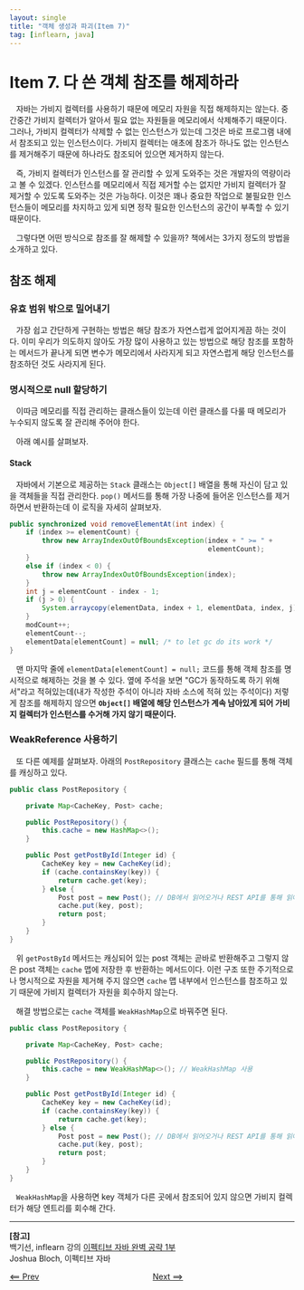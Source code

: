 ```yaml
---
layout: single
title: "객체 생성과 파괴(Item 7)"
tag: [inflearn, java]
---
```


# Item 7. 다 쓴 객체 참조를 해제하라

&nbsp;&nbsp; 자바는 가비지 컬렉터를 사용하기 때문에 메모리 자원을 직접 해제하지는 않는다.
중간중간 가비지 컬렉터가 알아서 필요 없는 자원들을 메모리에서 삭제해주기 때문이다.
그러나, 가비지 컬렉터가 삭제할 수 없는 인스턴스가 있는데 그것은 바로 프로그램 내에서 참조되고 있는 인스턴스이다.
가비지 컬렉터는 애초에 참조가 하나도 없는 인스턴스를 제거해주기 때문에 하나라도 참조되어 있으면 제거하지 않는다.

&nbsp;&nbsp; 즉, 가비지 컬렉터가 인스턴스를 잘 관리할 수 있게 도와주는 것은 개발자의 역량이라고 볼 수 있겠다.
인스턴스를 메모리에서 직접 제거할 수는 없지만 가비지 컬렉터가 잘 제거할 수 있도록 도와주는 것은 가능하다.
이것은 꽤나 중요한 작업으로 불필요한 인스턴스들이 메모리를 차지하고 있게 되면 정작 필요한 인스턴스의 공간이 부족할 수 있기 때문이다.

&nbsp;&nbsp; 그렇다면 어떤 방식으로 참조를 잘 해제할 수 있을까? 책에서는 3가지 정도의 방법을 소개하고 있다.

## 참조 해제

### 유효 범위 밖으로 밀어내기

&nbsp;&nbsp; 가장 쉽고 간단하게 구현하는 방법은 해당 참조가 자연스럽게 없어지게끔 하는 것이다.
이미 우리가 의도하지 않아도 가장 많이 사용하고 있는 방법으로 해당 참조를 포함하는 메서드가 끝나게 되면 변수가 메모리에서 사라지게 되고
자연스럽게 해당 인스턴스를 참조하던 것도 사라지게 된다.

### 명시적으로 null 할당하기

&nbsp;&nbsp; 이따금 메모리를 직접 관리하는 클래스들이 있는데 이런 클래스를 다룰 때 메모리가 누수되지 않도록 잘 관리해 주어야 한다.

&nbsp;&nbsp; 아래 예시를 살펴보자.

#### Stack

&nbsp;&nbsp; 자바에서 기본으로 제공하는 `Stack` 클래스는 `Object[]` 배열을 통해 자신이 담고 있을 객체들을 직접 관리한다.
`pop()` 메서드를 통해 가장 나중에 들어온 인스턴스를 제거하면서 반환하는데 이 로직을 자세히 살펴보자.

```java
public synchronized void removeElementAt(int index) {
    if (index >= elementCount) {
        throw new ArrayIndexOutOfBoundsException(index + " >= " +
                                                 elementCount);
    }
    else if (index < 0) {
        throw new ArrayIndexOutOfBoundsException(index);
    }
    int j = elementCount - index - 1;
    if (j > 0) {
        System.arraycopy(elementData, index + 1, elementData, index, j);
    }
    modCount++;
    elementCount--;
    elementData[elementCount] = null; /* to let gc do its work */
}
```

&nbsp;&nbsp; 맨 마지막 줄에 `elementData[elementCount] = null;` 코드를 통해 객체 참조를 명시적으로 해제하는 것을 볼 수 있다.
옆에 주석을 보면 "GC가 동작하도록 하기 위해서"라고 적혀있는데(내가 작성한 주석이 아니라 자바 소스에 적혀 있는 주석이다)
저렇게 참조를 해제하지 않으면 **`Object[]` 배열에 해당 인스턴스가 계속 남아있게 되어 가비지 컬렉터가 인스턴스를 수거해 가지 않기 때문이다.**

### WeakReference 사용하기

&nbsp;&nbsp; 또 다른 예제를 살펴보자. 아래의 `PostRepository` 클래스는 `cache` 필드를 통해 객체를 캐싱하고 있다.

```java
public class PostRepository {

    private Map<CacheKey, Post> cache;

    public PostRepository() {
        this.cache = new HashMap<>();
    }

    public Post getPostById(Integer id) {
        CacheKey key = new CacheKey(id);
        if (cache.containsKey(key)) {
            return cache.get(key);
        } else {
            Post post = new Post(); // DB에서 읽어오거나 REST API를 통해 읽어올 수 있다.
            cache.put(key, post);
            return post;
        }
    }
}
```

&nbsp;&nbsp; 위 `getPostById` 메서드는 캐싱되어 있는 post 객체는 곧바로 반환해주고 그렇지 않은 post 객체는 `cache` 맵에 저장한 후 반환하는 메서드이다.
이런 구조 또한 주기적으로나 명시적으로 자원을 제거해 주지 않으면 `cache` 맵 내부에서 인스턴스를 참조하고 있기 때문에 가비지 컬렉터가 자원을 회수하지 않는다.

&nbsp;&nbsp; 해결 방법으로는 `cache` 객체를 `WeakHashMap`으로 바꿔주면 된다.

```java
public class PostRepository {

    private Map<CacheKey, Post> cache;

    public PostRepository() {
        this.cache = new WeakHashMap<>(); // WeakHashMap 사용
    }

    public Post getPostById(Integer id) {
        CacheKey key = new CacheKey(id);
        if (cache.containsKey(key)) {
            return cache.get(key);
        } else {
            Post post = new Post(); // DB에서 읽어오거나 REST API를 통해 읽어올 수 있다.
            cache.put(key, post);
            return post;
        }
    }
}
```

&nbsp;&nbsp; `WeakHashMap`을 사용하면 key 객체가 다른 곳에서 참조되어 있지 않으면 가비지 컬렉터가 해당 엔트리를 회수해 간다.

___
**[참고]**\
백기선, inflearn 강의 [이펙티브 자바 완벽 공략 1부](https://www.inflearn.com/course/%EC%9D%B4%ED%8E%99%ED%8B%B0%EB%B8%8C-%EC%9E%90%EB%B0%94-1/dashboard)\
Joshua Bloch, 이펙티브 자바

[<== Prev](/item6)&nbsp;&nbsp;&nbsp;&nbsp;&nbsp;&nbsp;&nbsp;&nbsp;&nbsp;&nbsp;&nbsp;&nbsp;&nbsp;&nbsp;&nbsp;&nbsp;&nbsp;
&nbsp;&nbsp;&nbsp;&nbsp;&nbsp;&nbsp;&nbsp;&nbsp;&nbsp;&nbsp;&nbsp;&nbsp;&nbsp;&nbsp;&nbsp;&nbsp;&nbsp;&nbsp;&nbsp;&nbsp;
&nbsp;&nbsp;&nbsp;&nbsp;&nbsp;&nbsp;&nbsp;&nbsp;&nbsp;&nbsp;&nbsp;
[Next ==>](/item8)